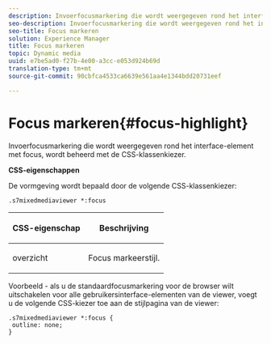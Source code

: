```yaml
---
description: Invoerfocusmarkering die wordt weergegeven rond het interface-element met focus, wordt beheerd met de CSS-klassenkiezer.
seo-description: Invoerfocusmarkering die wordt weergegeven rond het interface-element met focus, wordt beheerd met de CSS-klassenkiezer.
seo-title: Focus markeren
solution: Experience Manager
title: Focus markeren
topic: Dynamic media
uuid: e7be5ad0-f27b-4e00-a3cc-e053d924b69d
translation-type: tm+mt
source-git-commit: 90cbfca4533ca6639e561aa4e1344bdd20731eef

---
```



# Focus markeren{#focus-highlight}

Invoerfocusmarkering die wordt weergegeven rond het interface-element met focus, wordt beheerd met de CSS-klassenkiezer.

<!--<a id="section_061E550C1C1D4DB2BD663A898895B38C"></a>-->

**CSS-eigenschappen**

De vormgeving wordt bepaald door de volgende CSS-klassenkiezer:

```
.s7mixedmediaviewer *:focus
```

<table id="table_94EE3F5BBE4547C0B4943471CEE7EDE4"> 
 <thead> 
  <tr> 
   <th colname="col1" class="entry"> <p> CSS-eigenschap </p> </th> 
   <th colname="col2" class="entry"> <p>Beschrijving </p> </th> 
  </tr> 
 </thead>
 <tbody> 
  <tr> 
   <td colname="col1"> <p> <span class="codeph"> overzicht </span> </p> </td> 
   <td colname="col2"> <p>Focus markeerstijl. </p> </td> 
  </tr> 
 </tbody> 
</table>

Voorbeeld - als u de standaardfocusmarkering voor de browser wilt uitschakelen voor alle gebruikersinterface-elementen van de viewer, voegt u de volgende CSS-kiezer toe aan de stijlpagina van de viewer:

```
.s7mixedmediaviewer *:focus { 
 outline: none; 
}
```

